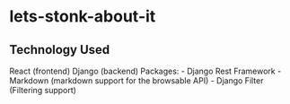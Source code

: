# lets-stonk-about-it

## Technology Used
React (frontend)
Django (backend)
Packages:
    - Django Rest Framework
    - Markdown (markdown support for the browsable API)
    - Django Filter (Filtering support)
